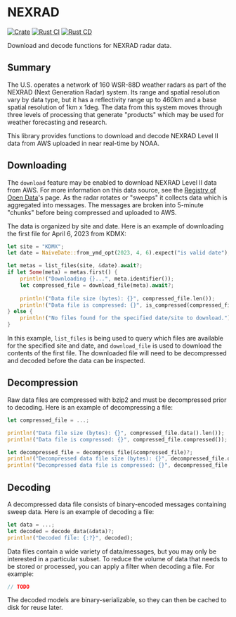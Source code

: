 # NEXRAD

[![Crate](https://img.shields.io/crates/v/nexrad.svg)](https://crates.io/crates/nexrad)
[![Rust CI](https://github.com/danielway/nexrad/actions/workflows/rust_ci.yml/badge.svg?branch=master)](https://github.com/danielway/nexrad/actions/workflows/rust_ci.yml)
[![Rust CD](https://github.com/danielway/nexrad/actions/workflows/rust_cd.yml/badge.svg)](https://github.com/danielway/nexrad/actions/workflows/rust_cd.yml)

Download and decode functions for NEXRAD radar data.

## Summary

The U.S. operates a network of 160 WSR-88D weather radars as part of the NEXRAD (Next Generation Radar) system. Its 
range and spatial resolution vary by data type, but it has a reflectivity range up to 460km and a base spatial 
resolution of 1km x 1deg. The data from this system moves through three levels of processing that generate "products"
which may be used for weather forecasting and research.

This library provides functions to download and decode NEXRAD Level II data from AWS uploaded in near real-time by NOAA.

## Downloading

The `download` feature may be enabled to download NEXRAD Level II data from AWS. For more information on this data
source, see the [Registry of Open Data](https://registry.opendata.aws/noaa-nexrad/)'s page. As the radar rotates or
"sweeps" it collects data which is aggregated into messages. The messages are broken into 5-minute "chunks" before being 
compressed and uploaded to AWS.

The data is organized by site and date. Here is an example of downloading the first file for April 6, 2023 from KDMX:
```rust
let site = "KDMX";
let date = NaiveDate::from_ymd_opt(2023, 4, 6).expect("is valid date");

let metas = list_files(site, &date).await?;
if let Some(meta) = metas.first() {
    println!("Downloading {}...", meta.identifier());
    let compressed_file = download_file(meta).await?;
    
    println!("Data file size (bytes): {}", compressed_file.len());
    println!("Data file is compressed: {}", is_compressed(compressed_file));
} else {
    println!("No files found for the specified date/site to download.");
}
```

In this example, `list_files` is being used to query which files are available for the specified site and date, and
`download_file` is used to download the contents of the first file. The downloaded file will need to be decompressed and
decoded before the data can be inspected.

## Decompression

Raw data files are compressed with bzip2 and must be decompressed prior to decoding. Here is an example of 
decompressing a file: 
```rust
let compressed_file = ...;

println!("Data file size (bytes): {}", compressed_file.data().len());
println!("Data file is compressed: {}", compressed_file.compressed());

let decompressed_file = decompress_file(&compressed_file)?;
println!("Decompressed data file size (bytes): {}", decompressed_file.data().len());
println!("Decompressed data file is compressed: {}", decompressed_file.compressed());
```

## Decoding

A decompressed data file consists of binary-encoded messages containing sweep data. Here is an example of decoding a 
file:
```rust
let data = ...;
let decoded = decode_data(&data)?;
println!("Decoded file: {:?}", decoded);
```

Data files contain a wide variety of data/messages, but you may only be interested in a particular subset. To reduce the
volume of data that needs to be stored or processed, you can apply a filter when decoding a file. For example:
```rust
// TODO
```

The decoded models are binary-serializable, so they can then be cached to disk for reuse later.
